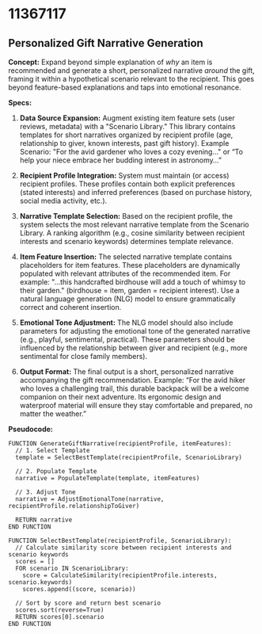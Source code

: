 # 11367117

## Personalized Gift Narrative Generation

**Concept:** Expand beyond simple explanation of *why* an item is recommended and generate a short, personalized narrative *around* the gift, framing it within a hypothetical scenario relevant to the recipient. This goes beyond feature-based explanations and taps into emotional resonance.

**Specs:**

1.  **Data Source Expansion:** Augment existing item feature sets (user reviews, metadata) with a "Scenario Library." This library contains templates for short narratives organized by recipient profile (age, relationship to giver, known interests, past gift history).  Example Scenario: "For the avid gardener who loves a cozy evening…" or “To help your niece embrace her budding interest in astronomy…”

2.  **Recipient Profile Integration:** System must maintain (or access) recipient profiles. These profiles contain both explicit preferences (stated interests) and inferred preferences (based on purchase history, social media activity, etc.).

3.  **Narrative Template Selection:** Based on the recipient profile, the system selects the most relevant narrative template from the Scenario Library.  A ranking algorithm (e.g., cosine similarity between recipient interests and scenario keywords) determines template relevance.

4.  **Item Feature Insertion:** The selected narrative template contains placeholders for item features. These placeholders are dynamically populated with relevant attributes of the recommended item. For example: "…this handcrafted birdhouse will add a touch of whimsy to their garden." (birdhouse = item, garden = recipient interest). Use a natural language generation (NLG) model to ensure grammatically correct and coherent insertion.

5.  **Emotional Tone Adjustment:** The NLG model should also include parameters for adjusting the emotional tone of the generated narrative (e.g., playful, sentimental, practical). These parameters should be influenced by the relationship between giver and recipient (e.g., more sentimental for close family members).

6.  **Output Format:** The final output is a short, personalized narrative accompanying the gift recommendation.  Example: “For the avid hiker who loves a challenging trail, this durable backpack will be a welcome companion on their next adventure. Its ergonomic design and waterproof material will ensure they stay comfortable and prepared, no matter the weather.”

**Pseudocode:**

```
FUNCTION GenerateGiftNarrative(recipientProfile, itemFeatures):
  // 1. Select Template
  template = SelectBestTemplate(recipientProfile, ScenarioLibrary)

  // 2. Populate Template
  narrative = PopulateTemplate(template, itemFeatures)

  // 3. Adjust Tone
  narrative = AdjustEmotionalTone(narrative, recipientProfile.relationshipToGiver)

  RETURN narrative
END FUNCTION

FUNCTION SelectBestTemplate(recipientProfile, ScenarioLibrary):
  // Calculate similarity score between recipient interests and scenario keywords
  scores = []
  FOR scenario IN ScenarioLibrary:
    score = CalculateSimilarity(recipientProfile.interests, scenario.keywords)
    scores.append((score, scenario))

  // Sort by score and return best scenario
  scores.sort(reverse=True)
  RETURN scores[0].scenario
END FUNCTION
```